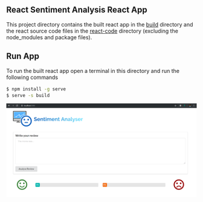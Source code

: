 ## React Sentiment Analysis React App

This project directory contains the built react app in the [build](./build) directory and the react source code files in the [react-code](./react-code) directory (excluding the node_modules and package files).

## Run App

To run the built react app open a terminal in this directory and run the following commands
```bash
$ npm install -g serve
$ serve -s build
```
![app frontend](./app-frontend.png)
